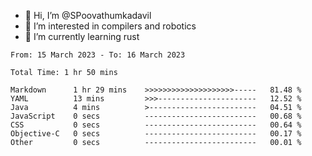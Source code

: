 - 👋 Hi, I’m @SPoovathumkadavil
- 👀 I’m interested in compilers and robotics
- 🌱 I’m currently learning rust

<!--START_SECTION:waka-->

```text
From: 15 March 2023 - To: 16 March 2023

Total Time: 1 hr 50 mins

Markdown      1 hr 29 mins    >>>>>>>>>>>>>>>>>>>>-----   81.48 %
YAML          13 mins         >>>----------------------   12.52 %
Java          4 mins          >------------------------   04.51 %
JavaScript    0 secs          -------------------------   00.68 %
CSS           0 secs          -------------------------   00.64 %
Objective-C   0 secs          -------------------------   00.17 %
Other         0 secs          -------------------------   00.01 %
```

<!--END_SECTION:waka-->

<!---
SPoovathumkadavil/SPoovathumkadavil is a ✨ special ✨ repository because its `README.md` (this file) appears on your GitHub profile.
You can click the Preview link to take a look at your changes.
--->
